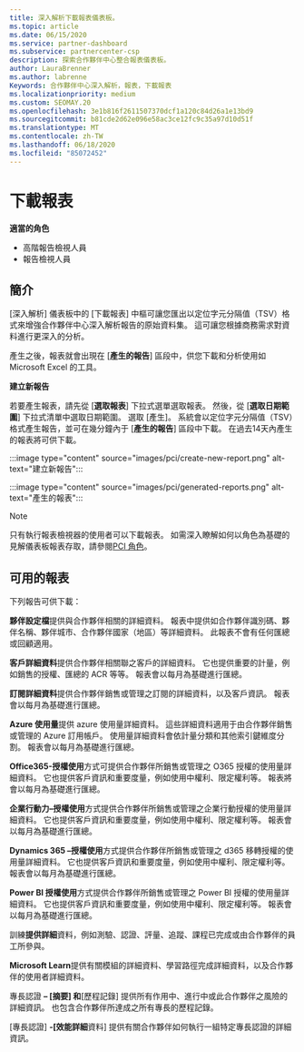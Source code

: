 ```yaml
---
title: 深入解析下載報表儀表板。
ms.topic: article
ms.date: 06/15/2020
ms.service: partner-dashboard
ms.subservice: partnercenter-csp
description: 探索合作夥伴中心整合報表儀表板。
author: LauraBrenner
ms.author: labrenne
Keywords: 合作夥伴中心深入解析，報表，下載報表
ms.localizationpriority: medium
ms.custom: SEOMAY.20
ms.openlocfilehash: 3e1b816f2611507370dcf1a120c84d26a1e13bd9
ms.sourcegitcommit: b81cde2d62e096e58ac3ce12fc9c35a97d10d51f
ms.translationtype: MT
ms.contentlocale: zh-TW
ms.lasthandoff: 06/18/2020
ms.locfileid: "85072452"
---
```

# <a name="download-reports"></a>下載報表

**適當的角色**
- 高階報告檢視人員
- 報告檢視人員

## <a name="introduction"></a>簡介

[深入解析] 儀表板中的 [下載報表] 中樞可讓您匯出以定位字元分隔值（TSV）格式來增強合作夥伴中心深入解析報告的原始資料集。 這可讓您根據商務需求對資料進行更深入的分析。

產生之後，報表就會出現在 [**產生的報告**] 區段中，供您下載和分析使用如 Microsoft Excel 的工具。

**建立新報告**

若要產生報表，請先從 [**選取報表**] 下拉式選單選取報表。 然後，從 [**選取日期範圍**] 下拉式清單中選取日期範圍。 選取 [產生]。 系統會以定位字元分隔值（TSV）格式產生報告，並可在幾分鐘內于 [**產生的報告**] 區段中下載。 在過去14天內產生的報表將可供下載。

:::image type="content" source="images/pci/create-new-report.png" alt-text="建立新報告":::

:::image type="content" source="images/pci/generated-reports.png" alt-text="產生的報表":::

>[!NOTE] 
>只有執行報表檢視器的使用者可以下載報表。 如需深入瞭解如何以角色為基礎的見解儀表板報表存取，請參閱[PCI 角色](pci-roles.md)。 

## <a name="available-reports"></a>可用的報表

下列報告可供下載：

**夥伴設定檔**提供與合作夥伴相關的詳細資料。 報表中提供如合作夥伴識別碼、夥伴名稱、夥伴城市、合作夥伴國家（地區）等詳細資料。 此報表不會有任何匯總或回顧適用。

**客戶詳細資料**提供合作夥伴相關聯之客戶的詳細資料。 它也提供重要的計量，例如銷售的授權、匯總的 ACR 等等。 報表會以每月為基礎進行匯總。

**訂閱詳細資料**提供合作夥伴銷售或管理之訂閱的詳細資料，以及客戶資訊。 報表會以每月為基礎進行匯總。

**Azure 使用量**提供 azure 使用量詳細資料。 這些詳細資料適用于由合作夥伴銷售或管理的 Azure 訂用帳戶。 使用量詳細資料會依計量分類和其他索引鍵維度分割。 報表會以每月為基礎進行匯總。

**Office365-授權使用**方式可提供合作夥伴所銷售或管理之 O365 授權的使用量詳細資料。 它也提供客戶資訊和重要度量，例如使用中權利、限定權利等。 報表將會以每月為基礎進行匯總。

**企業行動力–授權使用**方式提供合作夥伴所銷售或管理之企業行動授權的使用量詳細資料。 它也提供客戶資訊和重要度量，例如使用中權利、限定權利等。 報表會以每月為基礎進行匯總。

**Dynamics 365 –授權使用**方式提供合作夥伴所銷售或管理之 d365 移轉授權的使用量詳細資料。 它也提供客戶資訊和重要度量，例如使用中權利、限定權利等。 報表會以每月為基礎進行匯總。

**Power BI 授權使用**方式提供合作夥伴所銷售或管理之 Power BI 授權的使用量詳細資料。 它也提供客戶資訊和重要度量，例如使用中權利、限定權利等。 報表會以每月為基礎進行匯總。

訓練**提供詳細**資料，例如測驗、認證、評量、追蹤、課程已完成或由合作夥伴的員工所參與。

**Microsoft Learn**提供有關模組的詳細資料、學習路徑完成詳細資料，以及合作夥伴的使用者詳細資料。

專長認證 **– [摘要] 和**[歷程記錄] 提供所有作用中、進行中或此合作夥伴之風險的詳細資訊。 也包含合作夥伴所達成之所有專長的歷程記錄。

[專長認證] **-[效能詳細**資料] 提供有關合作夥伴如何執行一組特定專長認證的詳細資訊。

